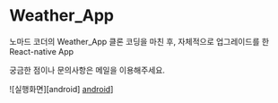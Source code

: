 ﻿# Weather_App

노마드 코더의 Weather_App 클론 코딩을 마친 후, 자체적으로 업그레이드를 한 React-native App

궁금한 점이나 문의사항은 메일을 이용해주세요.

![실행화면][android]
[android](/android.jpg)]

